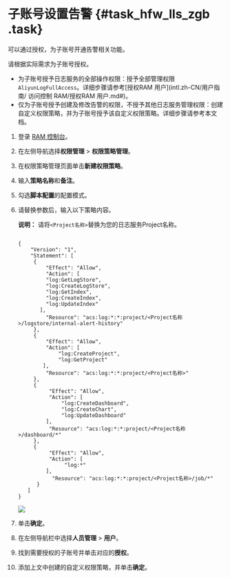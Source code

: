 # 子账号设置告警 {#task_hfw_lls_zgb .task}

可以通过授权，为子账号开通告警相关功能。

请根据实际需求为子账号授权。

-   为子账号授予日志服务的全部操作权限：授予全部管理权限`AliyunLogFullAccess`。详细步骤请参考[授权RAM 用户](intl.zh-CN/用户指南/         访问控制 RAM/授权RAM 用户.md#)。
-   仅为子账号授予创建及修改告警的权限，不授予其他日志服务管理权限：创建自定义权限策略，并为子账号授予该自定义权限策略。详细步骤请参考本文档。

1.  登录 [RAM 控制台](https://ram.console.aliyun.com/)。 
2.  在左侧导航选择**权限管理** \> **权限策略管理**。 
3.  在权限策略管理页面单击**新建权限策略**。 
4.  输入**策略名称**和**备注**。 
5.  勾选**脚本配置**的配置模式。 
6.  请替换参数后，输入以下策略内容。 

    **说明：** 请将`<Project名称>`替换为您的日志服务Project名称。

    ```
    
    {
        "Version": "1",
        "Statement": [
         {
             "Effect": "Allow",
             "Action": [
             "log:GetLogStore",
             "log:CreateLogStore",
             "log:GetIndex",
             "log:CreateIndex",
             "log:UpdateIndex"
           ],
             "Resource": "acs:log:*:*:project/<Project名称>/logstore/internal-alert-history"
         },
         {
             "Effect": "Allow",
             "Action": [
                 "log:CreateProject",
                 "log:GetProject"
            ],
             "Resource": "acs:log:*:*:project/<Project名称>"
         },
         {
              "Effect": "Allow",
              "Action": [
                  "log:CreateDashboard",
                  "log:CreateChart",
                  "log:UpdateDashboard"
             ],
              "Resource": "acs:log:*:*:project/<Project名称>/dashboard/*"
         },
         {
              "Effect": "Allow",
              "Action": [
                   "log:*"
             ],
               "Resource": "acs:log:*:*:project/<Project名称>/job/*"
          }
       ]
    }
    ```

    ![](http://static-aliyun-doc.oss-cn-hangzhou.aliyuncs.com/assets/img/135622/155530072340145_zh-CN.png) 

7.  单击**确定**。 
8.  在左侧导航栏中选择**人员管理** \> **用户**。 
9.  找到需要授权的子账号并单击对应的**授权**。 
10. 添加上文中创建的自定义权限策略，并单击**确定**。 

